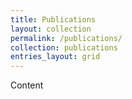 ```yaml
---
title: Publications
layout: collection
permalink: /publications/
collection: publications
entries_layout: grid
---
```


Content
